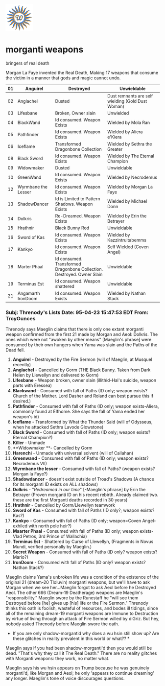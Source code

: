 ![wsun](assets/wsun.gif)

# morganti weapons

bringers of real death

Morgan La Faye invented the Real Death, Making 17 weapons that consume the victim in a manner that gods and magic cannot undo.

| 01 | Anguirel            | Destroyed                                                              | Unwieldable                                       | 
| -- | ------------------- | ---------------------------------------------------------------------- | ------------------------------------------------- | 
| 02 | Anglachel           | Dusted                                                                 | Dust remnants are self wielding (Gold Dust Woman) | 
| 03 | Lifesbane           | Broken, Owner slain                                                    | Unwielded                                         | 
| 04 | BlackWand           | Id consumed. Weapon Exists                                             | Wielded by Mola Ran                               | 
| 05 | Pathfinder          | Id consumed. Weapon Exists                                             | Wielded by Aliera e'Kiera                         | 
| 06 | Iceflame            | Transformed Dragonbone Collection                                      | Wielded by Sethra the Greater                     | 
| 08 | Black Sword         | Id consumed. Weapon Exists                                             | Wielded by The Eternal Champion                   | 
| 09 | Widowmaker          | Dusted                                                                 | Unwieldable                                       | 
| 10 | GreenWand           | Id consumed. Weapon Exists                                             | Wielded by Necrodemus                             | 
| 12 | Wyrmbane the Lesser | Id consumed. Weapon Exists                                             | Wielded by Morgan La Faye                         | 
| 13 | ShadowDancer        | Id is Limited to Pattern Shadows. Weapon Exists                        | Wielded by Michael Donn                           | 
| 14 | Dolkris             | Re-Dreamed. Weapon Exists                                              | Wielded by Erin the Betrayer                      | 
| 15 | Hrathnir            | Black Bunny Rod                                                        | Unwieldable                                       | 
| 16 | Sword of Kas        | Id consumed. Weapon Exists                                             | Wielded by Kazzintruitabemms                      | 
| 17 | Kankyo              | Id consumed. Weapon Exists                                             | Self Wielded (Coven Angel)                        | 
| 18 | Marter Phaal        | Id consumed. Transformed Dragonbone Collection. Destroyed. Owner Slain | Unwieldable                                       | 
| 19 | Terminus Est        | Id consumed. Weapon shattered                                          | Unwieldable                                       | 
| 21 | Angamarth IronDoom  | Id consumed. Weapon Exists                                             | Wielded by Nathan Stack                           | 

### Subj: Threnody's Lists Date: 95-04-23 15:47:53 EDT From: TroyOunces

 Threnody says Maeglin claims that there is only one extant morganti weapon confirmed from the first 21 made by Morgan and Aeol: Dolkris. The ones which were not "awoken by other means" [Maeglin's phrase] were consumed by their own hungers when Yama was slain and the Paths of the Dead fell. 

1. **Anguirel** - Destroyed by the Fire Sermon (will of Maeglin, at Musquel recently) 
1. **Anglachel** - Cancelled by Gorm (THE Black Bunny. Taken from Dark Helen by Llewellyn and delivered to Gorm) 
1. **Lifesbane** - Weapon broken, owner slain (illithid-Hal's suicide, weapon parts with Eressea) 
1. **Blackwand** - Consumed with fall of Paths (ID only; weapon exists? Church of the Mother. Lord Dasher and Roland can best pursue this if desired.) 
1. **Pathfinder** - Consumed with fall of Paths (ID only; weapon exists-Aliera, commonly found at Elfhome. She says the fall of Yama ended her weapon's id) 
1. **Iceflame** - Transformed by What the Thunder Said (will of Odysseus, when he attacked Sethra Lavode Glowstone) 
1. **Black Sword** - Consumed with fall of Paths (ID only; weapon exists? Eternal Champion?) 
1. **Killer** - Unmade 
1. **Widowmaker **- Cancelled by Gorm 
1. **Harenchi** - Unmade with universal solvent (will of Callahan) 
1. **Greenwand** - Consumed with fall of Paths (ID only; weapon exists? Necrodemus VII) 
1. **Wyrmbane the lesser** - Consumed with fall of Paths? (weapon exists? Morgan la Faye?) 
1. **Shadowdancer** - doesn't exist outside of Troad's Shadows (A chance for its morganti ID exists on ALL shadows) 
1. **Dolkris** - "*Redreamed in our time*" [-Maeglin's phrase] by Erin the Betrayer (Proven morganti ID on his recent rebirth. Already claimed two. these are the first Morganti deaths recorded in 30 years) 
1. **Hrathnir** - Cancelled by Gorm/Llewellyn teamwork 
1. **Sword of Kas** - Consumed with fall of Paths (ID only?; weapon exists? Kas?) 
1. **Kankyo** - Consumed with fall of Paths (ID only; weapon=Coven Angel-exhiled with north pole heir?) 
1. **Maarter Phaal** - Consumed with fall of Paths (ID only; weapon exists-Vlad Petros, 3rd Prince of Wallachia) 
1. **Terminus Est** - Shattered by Curse of Llewellyn, (Fragments in Novus Mundi, verified personally by Maeglin.) 
1. **Secret Weapon** - Consumed with fall of Paths (ID only? weapon exists? Mario?) 
1. **IronDoom** - Consumed with fall of Paths (ID only? weapon exists? Nathan Stack?) 

 Maeglin claims Yama's unbroken life was a condition of the existence of the original 21 (dream-20 Tloluvin) morganti weapons, but we'll have to ask Morgan when we see her...Maeglin forgot to ask Aeol before he Destroyed Aeol. 
 The other 666 (Dream-19 Deatherage) weapons are Maeglin's "responsibility." Maeglin swore by the Runestaff he "will see them Destroyed before [he] gives up [his] life or the Fire Sermon." Threnody thinks this oath is foolish, wasteful of resources, and bodes ill tidings, since all of the remaining dream-19 morganti weapons are Immune to Destruction by virtue of living through an attack of Fire Sermon willed by diGriz. But hey, nobody asked Threnody before Maeglin swore the oath. 

 * If you are only shadow-morgantid why does a wu hsin still show up? Are these glitches in reality prevalent in this world or what?? * 

 Maeglin says if you had been shadow-morganti'd then you would still be dead. "That's why they call it The Real Death." There are no reality glitches with Morganti weapons: they work, no matter what. 

 Maeglin says his wu hsin appears on Trump because he was genuinely morganti'd, like Morgan and Aeol; he only 'appears to continue dreaming' any longer. Maeglin's tone of voice discourages questions. 

 